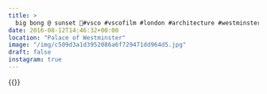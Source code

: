 ```yaml
---
title: >
  big bong @ sunset 🌇#vsco #vscofilm #london #architecture #westminster #sunset
date: 2016-08-12T14:46:32+00:00
location: "Palace of Westminster"
image: "/img/c509d3a1d3952086a6f729471dd964d5.jpg"
draft: false
instagram: true
---
```


{{<photo src="/img/c509d3a1d3952086a6f729471dd964d5.jpg">}}

